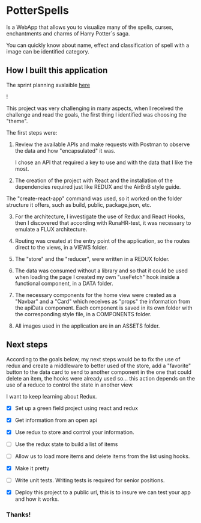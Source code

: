 # PotterSpells

Is a WebApp that allows you to visualize many of the spells, curses, enchantments and charms of Harry Potter´s saga. 

You can quickly know about name, effect and classification of spell with a image can be identified category.


## How I built this application
The sprint planning avalaible [here](https://trello.com/b/ShiZeT6Y/prueba-t%C3%A9cnica-runahr)

!

This project was very challenging in many aspects, when I received the challenge and read the goals, the first thing I identified was choosing the "theme".

The first steps were:

1. Review the available APIs and make requests with Postman to observe the data and how "encapsulated" it was.

    I chose an API that required a key to use and with the data that I like the most.

2. The creation of the project with React and the installation of the dependencies required just like REDUX and the AirBnB style guide.

The "create-react-app" command was used, so it worked on the folder structure it offers, such as build, public, package.json, etc.

3. For the architecture, I investigate the use of Redux and React Hooks, then I discovered that according with RunaHR-test, it was necessary to emulate a FLUX architecture.

4. Routing was created at the entry point of the application, so the routes direct to the views, in a VIEWS folder.

5. The "store" and the "reducer", were written in a REDUX folder.

6. The data was consumed without a library and so that it could be used when loading the page I created my own "useFetch" hook inside a functional component, in a DATA folder.

7. The necessary components for the home view were created as a "Navbar" and a "Card" which receives as "props" the information from the apiData component. Each component is saved in its own folder with the corresponding style file, in a COMPONENTS folder.

8. All images used in the application are in an ASSETS folder.

## Next steps

According to the goals below, my next steps would be to fix the use of redux and create a middleware to better used of the store, add a "favorite" button to the data card to send to another component in the one that could delete an item, the hooks were already used so... this action depends on the use of a reduce to control the state in another view.

I want to keep learning about Redux.

- [x]   Set up a green field project using react and redux

- [x] Get information from an open api

- [x] Use redux to store and control your information.

- [ ] Use the redux state to build a list of items

- [ ] Allow us to load more items and delete items from the list using hooks.

- [x] Make it pretty

- [ ] Write unit tests. Writing tests is required for senior positions.

- [x] Deploy this project to a public url, this is to insure we can test your app and how it works.

### Thanks!
 



